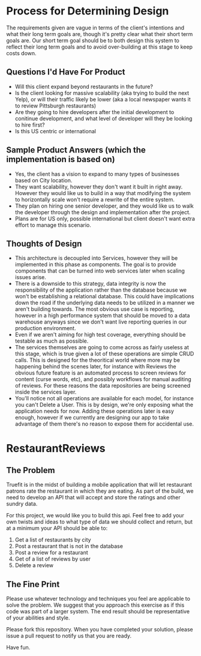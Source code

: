 Process for Determining Design
=================
The requirements given are vague in terms of the client's intentions and what their long term goals are, though it's pretty clear what their short term goals are. Our short term goal should be to both design this system to reflect their long term goals and to avoid over-building at this stage to keep costs down.

Questions I'd Have For Product
--------------
* Will this client expand beyond restaurants in the future?
* Is the client looking for massive scalability (aka trying to build the next Yelp), or will their traffic likely be lower (aka a local newspaper wants it to review Pittsburgh restaurants)
* Are they going to hire developers after the initial development to conitinue development, and what level of developer will they be looking to hire first?
* Is this US centric or international

Sample Product Answers (which the implementation is based on)
--------------
* Yes, the client has a vision to expand to many types of businesses based on City location.
* They want scalability, however they don't want it built in right away. However they would like us to build in a way that modifying the system to horizontally scale won't require a rewrite of the entire system.
* They plan on hiring one senior developer, and they would like us to walk the developer through the design and implementation after the project.
* Plans are for US only, possible international but client doesn't want extra effort to manage this scenario.

Thoughts of Design
--------------
* This architecture is decoupled into Services, however they will be implemented in this phase as components. The goal is to provide components that can be turned into web services later when scaling issues arise.
* There is a downside to this strategy, data integrity is now the responsibility of the application rather than the database because we won't be establishing a relational database. This could have implications down the road if the underlying data needs to be utilized in a manner we aren't building towards. The most obvious use case is reporting, however in a high performance system that should be moved to a data warehouse anyways since we don't want live reporting queries in our production environment.
* Even if we aren't aiming for high test coverage, everything should be testable as much as possible.
* The services themselves are going to come across as fairly useless at this stage, which is true given a lot of these operations are simple CRUD calls. This is designed for the theoritical world where more may be happening behind the scenes later, for instance with Reviews the obvious future feature is an automated process to screen reviews for content (curse words, etc), and possibly workflows for manual auditing of reviews. For these reasons the data repositories are being screened inside the services layer.
* You'll notice not all operations are available for each model, for instance you can't Delete a User. This is by design, we're only exposing what the application needs for now. Adding these operations later is easy enough, however if we currently are designing our app to take advantage of them there's no reason to expose them for accidental use.

RestaurantReviews
=================

The Problem
--------------
Truefit is in the midst of building a mobile application that will let restaurant patrons rate the restaurant in which they are eating. As part of the build, we need to develop an API that will accept and store the ratings and other sundry data. 

For this project, we would like you to build this api. Feel free to add your own twists and ideas to what type of data we should collect and return, but at a minimum your API should be able to:

1. Get a list of restaurants by city
2. Post a restaurant that is not in the database
3. Post a review for a restaurant
4. Get of a list of reviews by user
5. Delete a review

The Fine Print
--------------
Please use whatever technology and techniques you feel are applicable to solve the problem. We suggest that you approach this exercise as if this code was part of a larger system. The end result should be representative of your abilities and style.

Please fork this repository. When you have completed your solution, please issue a pull request to notify us that you are ready.

Have fun.
